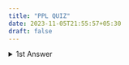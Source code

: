 ```yaml
---
title: "PPL QUIZ"
date: 2023-11-05T21:55:57+05:30
draft: false
---
```

<details>
<summary> 1st Answer</summary> 
<details>
  <summary>Increased Ability to Express Ideas</summary>

  1. Depth of thought influenced by language expressiveness.
  2. Difficulty conceptualizing structures without descriptive language.
  3. Limits on control structures, data structures, and abstractions based on the development language.
  4. Awareness of a variety of language features reduces limitations in software development.
  5. Exploration of language constructs and their simulation in languages lacking direct support.
</details>

<details>
  <summary>Improved Background for Choosing Appropriate Languages</summary>

  1. Programmers tend to favor familiar languages, even if unsuitable for new projects.
  2. Familiarity with a range of languages empowers informed language selection.
</details>

<details>
  <summary>Greater Ability to Learn New Languages</summary>

  1. Continuous evolution of programming languages necessitates ongoing learning.
  2. Understanding object-oriented programming facilitates learning languages like Java.
  3. Thorough comprehension of fundamental language concepts eases adaptation to new languages.
</details>

<details>
  <summary> Understand Significance of Implementation</summary>

  1. Insight into implementation issues illuminates the design rationale of languages.
  2. Enables intelligent use of a language according to its intended design.
</details>

<details>
  <summary> Ability to Design New Languages</summary>

  1. Knowledge of multiple languages enhances understanding of programming language concepts.
  2. Proficiency in designing new languages based on comprehensive knowledge.
</details>

<details>
  <summary> Overall Advancement of Computing</summary>

  1. Instances where language popularity did not align with conceptual superiority.
  2. Historical example: ALGOL 60 vs. Fortran, possibly influenced by lack of understanding of ALGOL 60's conceptual design.
  3. Consideration of external factors, such as IBM's role.
</details>

<details>
  <summary> Scientific Applications</summary>

  1. Invention of computers in the 40s for scientific applications.
  2. Requirement for large-scale floating-point computations.
  3. Fortran as the first language developed for scientific applications.
  4. ALGOL 60 intended for similar use.
</details>

<details>
  <summary> Business Applications</summary>

  1. COBOL as the first successful language for business applications.
  2. Emphasis on report generation, decimal arithmetic, and character manipulation.
  3. Arrival of PCs led to new ways for businesses to use computers.
  4. Development of spreadsheets and database systems for business applications.
</details>

<details>
  <summary> Artificial Intelligence</summary>

  1. Symbolic computations in AI, favoring linked lists over arrays.
  2. LISP as the first widely used AI programming language.
</details>

<details>
  <summary> Systems Programming</summary>

  1. O/S and programming support tools collectively known as system software.
  2. Efficiency crucial due to continuous use.
</details>

<details>
  <summary> Scripting Languages</summary>

  1. Scripting involves putting a list of commands (script) in a file for execution.
  2. Example: PHP, a scripting language used on web server systems.
  3. Code embedded in HTML documents, interpreted on the server before sending to the requesting browser.
</details>

</details>